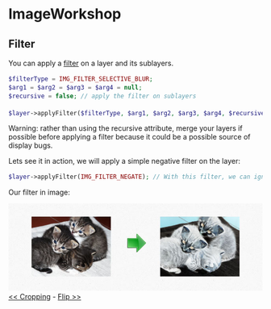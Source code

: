 # ImageWorkshop

## Filter

You can apply a [filter](http://php.net/manual/en/function.imagefilter.php) on a layer and its sublayers.

```php
$filterType = IMG_FILTER_SELECTIVE_BLUR;
$arg1 = $arg2 = $arg3 = $arg4 = null;
$recursive = false; // apply the filter on sublayers

$layer->applyFilter($filterType, $arg1, $arg2, $arg3, $arg4, $recursive);
```

Warning: rather than using the recursive attribute, merge your layers if possible before applying a filter because it could be a possible source of display bugs.

Lets see it in action, we will apply a simple negative filter on the layer:

```php
$layer->applyFilter(IMG_FILTER_NEGATE); // With this filter, we can ignore other params...
```

Our filter in image:

![Filter result](img/xfilter-1.jpg)
[<< Cropping](cropping.md) - [Flip >>](flip.md)
